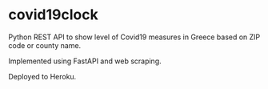 # covid19clock

Python REST API to show level of Covid19 measures in Greece based on ZIP code or county name.

Implemented using FastAPI and web scraping.

Deployed to Heroku.
